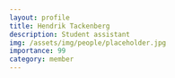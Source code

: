 ```yaml
---
layout: profile
title: Hendrik Tackenberg
description: Student assistant
img: /assets/img/people/placeholder.jpg
importance: 99
category: member
---
```

